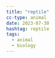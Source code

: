 ```yaml
---
title: "reptile"
cc-type: animal
date: 2023-07-30
hashtag: reptile
tags:
  - animal
  - biology
---
```

